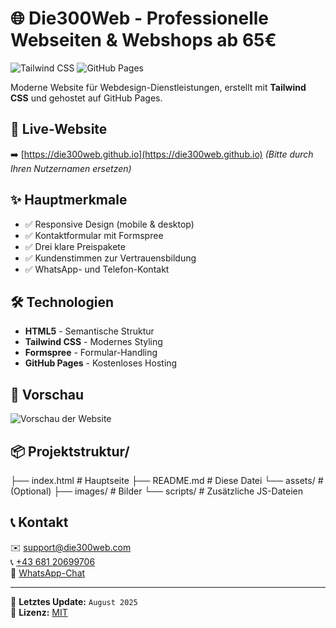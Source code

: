 # 🌐 Die300Web - Professionelle Webseiten & Webshops ab 65€

![Tailwind CSS](https://img.shields.io/badge/Tailwind_CSS-38B2AC?style=for-the-badge&logo=tailwind-css&logoColor=white)
![GitHub Pages](https://img.shields.io/badge/GitHub_Pages-222222?style=for-the-badge&logo=github-pages&logoColor=white)

Moderne Website für Webdesign-Dienstleistungen, erstellt mit **Tailwind CSS** und gehostet auf GitHub Pages.

## 🚀 Live-Website
➡️ [https://die300web.github.io](https://die300web.github.io) *(Bitte durch Ihren Nutzernamen ersetzen)*

## ✨ Hauptmerkmale
- ✅ Responsive Design (mobile & desktop)
- ✅ Kontaktformular mit Formspree
- ✅ Drei klare Preispakete
- ✅ Kundenstimmen zur Vertrauensbildung
- ✅ WhatsApp- und Telefon-Kontakt

## 🛠 Technologien
- **HTML5** - Semantische Struktur
- **Tailwind CSS** - Modernes Styling
- **Formspree** - Formular-Handling
- **GitHub Pages** - Kostenloses Hosting

## 📸 Vorschau
![Vorschau der Website](https://via.placeholder.com/800x500/38B2AC/FFFFFF?text=Die300Web-Screenshot) 

## 📦 Projektstruktur/
├── index.html # Hauptseite
├── README.md # Diese Datei
└── assets/ # (Optional)
├── images/ # Bilder
└── scripts/ # Zusätzliche JS-Dateien


## 📞 Kontakt
✉️ [support@die300web.com](mailto:support@die300web.com)  
📞 [+43 681 20699706](tel:+4368120699706)  
💬 [WhatsApp-Chat](https://wa.me/4368120699706)

---

🔹 **Letztes Update:** `August 2025`  
🔹 **Lizenz:** [MIT](https://choosealicense.com/licenses/mit/)
